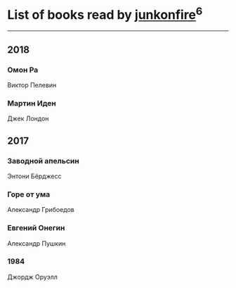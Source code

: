 # List of books read by [junkonfire](http://vk.com/id260337584)<sup>6</sup>
---

## 2018

### Омон Ра
Виктор Пелевин


### Мартин Иден
Джек Лондон



## 2017

### Заводной апельсин
Энтони Бёрджесс


### Горе от ума
Александр Грибоедов


### Евгений Онегин
Александр Пушкин


### 1984
Джордж Оруэлл



